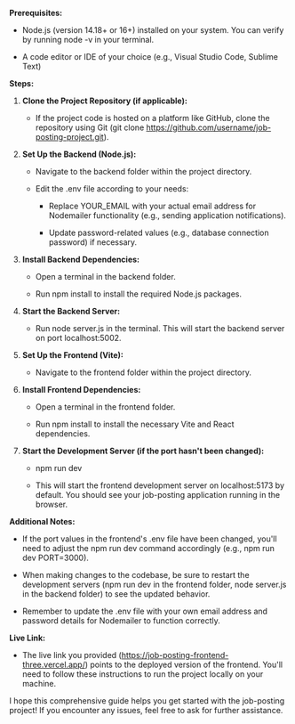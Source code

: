 

**Prerequisites:**

*   Node.js (version 14.18+ or 16+) installed on your system. You can verify by running node -v in your terminal.
    
*   A code editor or IDE of your choice (e.g., Visual Studio Code, Sublime Text)
    

**Steps:**

1.  **Clone the Project Repository (if applicable):**
    
    *   If the project code is hosted on a platform like GitHub, clone the repository using Git (git clone https://github.com/username/job-posting-project.git).
        
2.  **Set Up the Backend (Node.js):**
    
    *   Navigate to the backend folder within the project directory.
        
    *   Edit the .env file according to your needs:
        
        *   Replace YOUR\_EMAIL with your actual email address for Nodemailer functionality (e.g., sending application notifications).
            
        *   Update password-related values (e.g., database connection password) if necessary.
            
3.  **Install Backend Dependencies:**
    
    *   Open a terminal in the backend folder.
        
    *   Run npm install to install the required Node.js packages.
        
4.  **Start the Backend Server:**
    
    *   Run node server.js in the terminal. This will start the backend server on port localhost:5002.
        
5.  **Set Up the Frontend (Vite):**
    
    *   Navigate to the frontend folder within the project directory.
        
6.  **Install Frontend Dependencies:**
    
    *   Open a terminal in the frontend folder.
        
    *   Run npm install to install the necessary Vite and React dependencies.
        
7.  **Start the Development Server (if the port hasn't been changed):**
    
    *   npm run dev
        
    *   This will start the frontend development server on localhost:5173 by default. You should see your job-posting application running in the browser.
        

**Additional Notes:**

*   If the port values in the frontend's .env file have been changed, you'll need to adjust the npm run dev command accordingly (e.g., npm run dev PORT=3000).
    
*   When making changes to the codebase, be sure to restart the development servers (npm run dev in the frontend folder, node server.js in the backend folder) to see the updated behavior.
    
*   Remember to update the .env file with your own email address and password details for Nodemailer to function correctly.
    

**Live Link:**

*   The live link you provided (https://job-posting-frontend-three.vercel.app/) points to the deployed version of the frontend. You'll need to follow these instructions to run the project locally on your machine.
    

I hope this comprehensive guide helps you get started with the job-posting project! If you encounter any issues, feel free to ask for further assistance.

